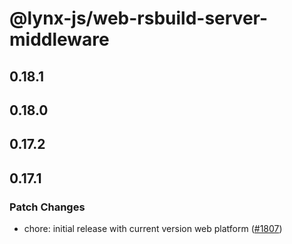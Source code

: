 # @lynx-js/web-rsbuild-server-middleware

## 0.18.1

## 0.18.0

## 0.17.2

## 0.17.1

### Patch Changes

- chore: initial release with current version web platform ([#1807](https://github.com/lynx-family/lynx-stack/pull/1807))
